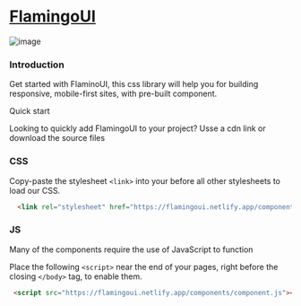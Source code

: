 # [FlamingoUI](https://flamingoui.netlify.app/)
![image](https://user-images.githubusercontent.com/63020886/154794388-f4fbc086-2a6f-4df6-988c-f33128922d7b.png)


### Introduction
Get started with FlaminoUI, this css library will help you for building responsive, mobile-first sites, with pre-built component.

Quick start

Looking to quickly add FlamingoUI to your project? Usse a cdn link or download the source files

### CSS

Copy-paste the stylesheet `<link>` into your <head> before all other stylesheets to load our CSS.
 ```html
   <link rel="stylesheet" href="https://flamingoui.netlify.app/components/main.css">
 ```
        
### JS

Many of the components require the use of JavaScript to function

Place the following `<script>` near the end of your pages, right before the closing `</body>` tag, to enable them.

```html
 <script src="https://flamingoui.netlify.app/components/component.js"></script>
```
        

